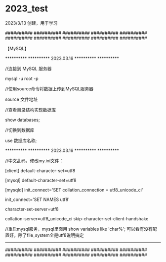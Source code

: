# 2023_test

2023/3/13 创建，用于学习

########## ########## ########## ########## ########## ########## ########## ########## ########## ##########

【MySQL】

********** ********** 2023.03.16 ********** **********

//连接到 MySQL 服务器

mysql -u root -p

//使用source命令将数据上传到MySQL服务器

source 文件地址

//查看目录结构实现数据库

show databases;

//切换到数据库

use 数据库名称;

********** ********** 2023.03.16 ********** **********

//中文乱码，修改my.ini文件：

[client]
default-character-set=utf8

[mysql]
default-character-set=utf8

[mysqld]
init_connect='SET collation_connection = utf8_unicode_ci'

init_connect='SET NAMES utf8'

character-set-server=utf8

collation-server=utf8_unicode_ci skip-character-set-client-handshake

//重启mysql服务，mysql里面用 show variables like 'char%'; 可以看有没有配置好，除了file_system全是utf8说明搞定

********** ********** ********** ********** **********

########## ########## ########## ########## ########## ########## ########## ########## ########## ##########
